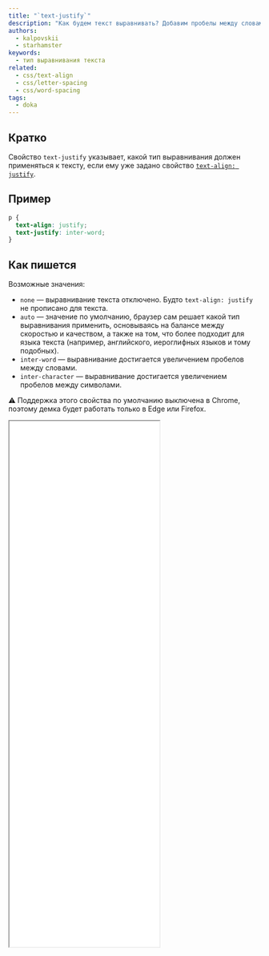 ```yaml
---
title: "`text-justify`"
description: "Как будем текст выравнивать? Добавим пробелы между словами или между символами?"
authors:
  - kalpovskii
  - starhamster
keywords:
  - тип выравнивания текста
related:
  - css/text-align
  - css/letter-spacing
  - css/word-spacing
tags:
  - doka
---
```


## Кратко

Свойство `text-justify` указывает, какой тип выравнивания должен применяться к тексту, если ему уже задано свойство [`text-align: justify`](/css/text-align/).

## Пример

```css
p {
  text-align: justify;
  text-justify: inter-word;
}
```

## Как пишется

Возможные значения:

- `none` — выравнивание текста отключено. Будто `text-align: justify` не прописано для текста.
- `auto` — значение по умолчанию, браузер сам решает какой тип выравнивания применить, основываясь на балансе между скоростью и качеством, а также на том, что более подходит для языка текста (например, английского, иероглифных языков и тому подобных).
- `inter-word` — выравнивание достигается увеличением пробелов между словами.
- `inter-character` — выравнивание достигается увеличением пробелов между символами.

<aside>

⚠️ Поддержка этого свойства по умолчанию выключена в Chrome, поэтому демка будет работать только в Edge или Firefox.

</aside>

<iframe title="auto" src="demos/auto/" height="1050"></iframe>
